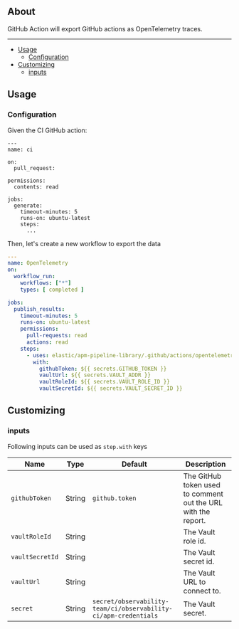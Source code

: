 
## About
GitHub Action will export GitHub actions as OpenTelemetry traces.

___

* [Usage](#usage)
  * [Configuration](#configuration)
* [Customizing](#customizing)
  * [inputs](#inputs)

## Usage

### Configuration

Given the CI GitHub action:

```
---
name: ci

on:
  pull_request:

permissions:
  contents: read

jobs:
  generate:
    timeout-minutes: 5
    runs-on: ubuntu-latest
    steps:
      ...

```

Then, let's create a new workflow to export the data

```yaml
---
name: OpenTelemetry
on:
  workflow_run:
    workflows: ["*"]
    types: [ completed ]

jobs:
  publish_results:
    timeout-minutes: 5
    runs-on: ubuntu-latest
    permissions:
      pull-requests: read
      actions: read
    steps:
      - uses: elastic/apm-pipeline-library/.github/actions/opentelemetry@current
        with:
          githubToken: ${{ secrets.GITHUB_TOKEN }}
          vaultUrl: ${{ secrets.VAULT_ADDR }}
          vaultRoleId: ${{ secrets.VAULT_ROLE_ID }}
          vaultSecretId: ${{ secrets.VAULT_SECRET_ID }}

```

## Customizing

### inputs

Following inputs can be used as `step.with` keys

| Name              | Type    | Default                     | Description                        |
|-------------------|---------|-----------------------------|------------------------------------|
| `githubToken`     | String  | `github.token`              | The GitHub token used to comment out the URL with the report. |
| `vaultRoleId`     | String  |                             | The Vault role id. |
| `vaultSecretId`   | String  |                             | The Vault secret id. |
| `vaultUrl`        | String  |                             | The Vault URL to connect to. |
| `secret`          | String  | `secret/observability-team/ci/observability-ci/apm-credentials` | The Vault secret. |
